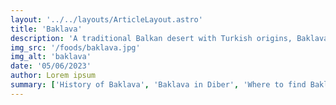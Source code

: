 ```yaml
---
layout: '../../layouts/ArticleLayout.astro'
title: 'Baklava'
description: 'A traditional Balkan desert with Turkish origins, Baklava in Diber offers a slight twist.'
img_src: '/foods/baklava.jpg'
img_alt: 'baklava'
date: '05/06/2023'
author: Lorem ipsum
summary: ['History of Baklava', 'Baklava in Diber', 'Where to find Baklava in Diber']
---
```

